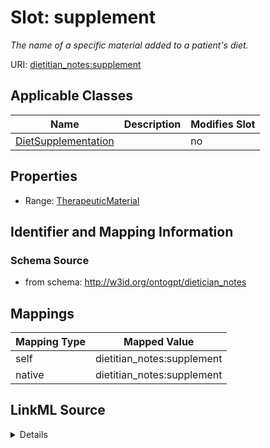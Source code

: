

# Slot: supplement


_The name of a specific material added to a patient's diet._



URI: [dietitian_notes:supplement](dietitian_notes:supplement)



<!-- no inheritance hierarchy -->





## Applicable Classes

| Name | Description | Modifies Slot |
| --- | --- | --- |
| [DietSupplementation](DietSupplementation.md) |  |  no  |







## Properties

* Range: [TherapeuticMaterial](TherapeuticMaterial.md)





## Identifier and Mapping Information







### Schema Source


* from schema: http://w3id.org/ontogpt/dietician_notes




## Mappings

| Mapping Type | Mapped Value |
| ---  | ---  |
| self | dietitian_notes:supplement |
| native | dietitian_notes:supplement |




## LinkML Source

<details>
```yaml
name: supplement
description: The name of a specific material added to a patient's diet.
from_schema: http://w3id.org/ontogpt/dietician_notes
rank: 1000
alias: supplement
owner: DietSupplementation
domain_of:
- DietSupplementation
range: TherapeuticMaterial

```
</details>